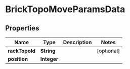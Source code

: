 

# BrickTopoMoveParamsData


## Properties

Name | Type | Description | Notes
------------ | ------------- | ------------- | -------------
**rackTopoId** | **String** |  |  [optional]
**position** | **Integer** |  | 



